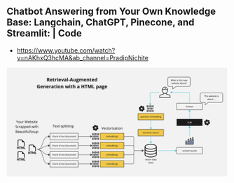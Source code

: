 ## Chatbot Answering from Your Own Knowledge Base: Langchain, ChatGPT, Pinecone, and Streamlit: | Code

- https://www.youtube.com/watch?v=nAKhxQ3hcMA&ab_channel=PradipNichite


![RAG Diagram](docs/RAG_diagram.jpg)